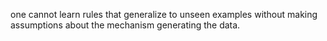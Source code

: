 one cannot learn rules that generalize to unseen examples without making assumptions about the mechanism generating the data.